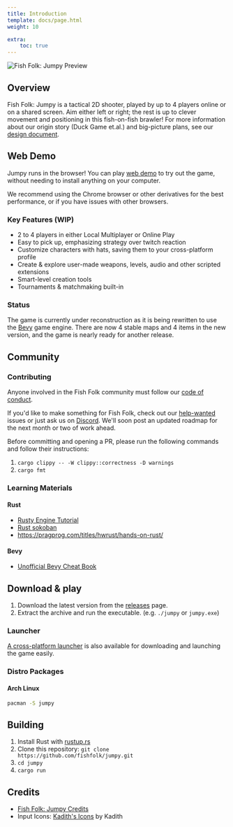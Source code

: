 ```yaml
---
title: Introduction
template: docs/page.html
weight: 10

extra:
    toc: true
---
```


![Fish Folk: Jumpy Preview](https://user-images.githubusercontent.com/24392180/151969075-399e9fea-e2de-4340-96a4-0a0e5b79c281.gif)

## Overview

Fish Folk: Jumpy is a tactical 2D shooter, played by up to 4 players online or on a shared screen. Aim either left or right; the rest is up to clever movement and positioning in this fish-on-fish brawler! For more information about our origin story (Duck Game et.al.) and big-picture plans, see our [design document](https://www.notion.so/erlendsh/Fish-Fight-1647ed74217e4e38a59bd28f4f5bc81a).

## Web Demo

Jumpy runs in the browser! You can play [web demo][web_demo] to try out the game, without needing to install anything on your computer.

We recommend using the Chrome browser or other derivatives for the best performance, or if you have issues with other browsers.

[web_demo]: https://fishfolk.github.io/jumpy/player/latest/

### Key Features (WIP)

- 2 to 4 players in either Local Multiplayer or Online Play
- Easy to pick up, emphasizing strategy over twitch reaction
- Customize characters with hats, saving them to your cross-platform profile
- Create & explore user-made weapons, levels, audio and other scripted extensions
- Smart-level creation tools
- Tournaments & matchmaking built-in

### Status

The game is currently under reconstruction as it is being rewritten to use the [Bevy] game engine. There are now 4 stable maps and 4 items in the new version, and the game is nearly ready for another release.

[Bevy]: https://bevyengine.org

## Community

### Contributing

Anyone involved in the Fish Folk community must follow our [code of conduct](https://github.com/fishfolk/jumpy/blob/main/CODE_OF_CONDUCT.md).

If you'd like to make something for Fish Folk, check out our [help-wanted](https://github.com/fishfolk/jumpy/labels/help%20wanted) issues or just ask us on [Discord](https://discord.gg/4smxjcheE5). We'll soon post an updated roadmap for the next month or two of work ahead.

Before committing and opening a PR, please run the following commands and follow their instructions:

1. `cargo clippy -- -W clippy::correctness -D warnings`
2. `cargo fmt`

### Learning Materials

#### Rust

- [Rusty Engine Tutorial](https://cleancut.github.io/rusty_engine/)
- [Rust sokoban](https://sokoban.iolivia.me/)
- <https://pragprog.com/titles/hwrust/hands-on-rust/>

#### Bevy

- [Unofficial Bevy Cheat Book](https://bevy-cheatbook.github.io/)

## Download & play

1. Download the latest version from the [releases](https://github.com/fishfolk/jumpy/releases) page.
2. Extract the archive and run the executable. (e.g. `./jumpy` or `jumpy.exe`)

### Launcher

[A cross-platform launcher](https://github.com/spicylobstergames/SpicyLauncher) is also available for downloading and launching the game easily.

### Distro Packages

#### Arch Linux

```sh
pacman -S jumpy
```

## Building

1. Install Rust with [rustup.rs](https://rustup.rs/)
2. Clone this repository: `git clone https://github.com/fishfolk/jumpy.git`
3. `cd jumpy`
4. `cargo run`

## Credits

- [Fish Folk: Jumpy Credits](./CREDITS.md)
- Input Icons: [Kadith's Icons](https://kadith.itch.io/kadiths-free-icons) by Kadith
